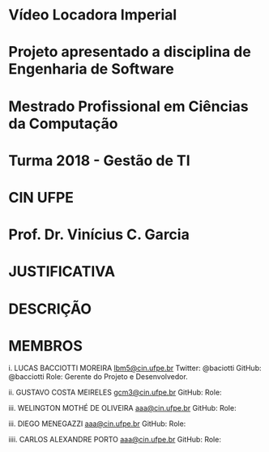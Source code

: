 # #####################################
# Vídeo Locadora Imperial
# Projeto apresentado a disciplina de Engenharia de Software
# Mestrado Profissional em Ciências da Computação
# Turma 2018 - Gestão de TI
# CIN UFPE
# Prof. Dr. Vinícius C. Garcia
# #####################################

# JUSTIFICATIVA

# DESCRIÇÃO

# MEMBROS
i. LUCAS BACCIOTTI MOREIRA
lbm5@cin.ufpe.br
Twitter: @baciotti
GitHub: @bacciotti
Role: Gerente do Projeto e Desenvolvedor.

ii. GUSTAVO COSTA MEIRELES
gcm3@cin.ufpe.br
GitHub:
Role: 

iii. WELINGTON MOTHÉ DE OLIVEIRA
aaa@cin.ufpe.br
GitHub:
Role: 

iii. DIEGO MENEGAZZI
aaa@cin.ufpe.br
GitHub:
Role: 

iiii. CARLOS ALEXANDRE PORTO
aaa@cin.ufpe.br
GitHub:
Role: 
